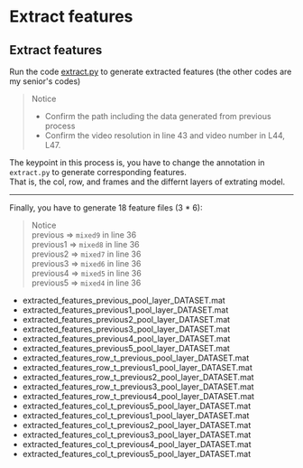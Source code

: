 # Extract features  

## Extract features  
Run the code [extract.py](./extract.py) to generate extracted features (the other codes are my senior's codes)  
> Notice  
> - Confirm the path including the data generated from previous process
> - Confirm the video resolution in line 43 and video number in L44, L47.  

The keypoint in this process is, you have to change the annotation in `extract.py` to generate corresponding features.  
That is, the col, row, and frames and the differnt layers of extrating model.  

***
Finally, you have to generate 18 feature files (3 * 6):  
> Notice  
> previous => `mixed9` in line 36  
> previous1 => `mixed8` in line 36  
> previous2 => `mixed7` in line 36  
> previous3 => `mixed6` in line 36  
> previous4 => `mixed5` in line 36  
> previous5 => `mixed4` in line 36  

- extracted_features_previous_pool_layer_DATASET.mat
- extracted_features_previous1_pool_layer_DATASET.mat
- extracted_features_previous2_pool_layer_DATASET.mat
- extracted_features_previous3_pool_layer_DATASET.mat
- extracted_features_previous4_pool_layer_DATASET.mat
- extracted_features_previous5_pool_layer_DATASET.mat
- extracted_features_row_t_previous_pool_layer_DATASET.mat
- extracted_features_row_t_previous1_pool_layer_DATASET.mat
- extracted_features_row_t_previous2_pool_layer_DATASET.mat
- extracted_features_row_t_previous3_pool_layer_DATASET.mat
- extracted_features_row_t_previous4_pool_layer_DATASET.mat
- extracted_features_col_t_previous5_pool_layer_DATASET.mat
- extracted_features_col_t_previous1_pool_layer_DATASET.mat
- extracted_features_col_t_previous2_pool_layer_DATASET.mat
- extracted_features_col_t_previous3_pool_layer_DATASET.mat
- extracted_features_col_t_previous4_pool_layer_DATASET.mat
- extracted_features_col_t_previous5_pool_layer_DATASET.mat
